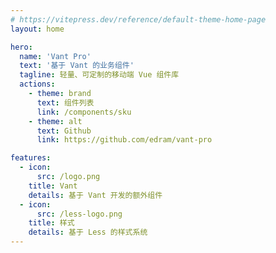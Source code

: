 ```yaml
---
# https://vitepress.dev/reference/default-theme-home-page
layout: home

hero:
  name: 'Vant Pro'
  text: '基于 Vant 的业务组件'
  tagline: 轻量、可定制的移动端 Vue 组件库
  actions:
    - theme: brand
      text: 组件列表
      link: /components/sku
    - theme: alt
      text: Github
      link: https://github.com/edram/vant-pro

features:
  - icon:
      src: /logo.png
    title: Vant
    details: 基于 Vant 开发的额外组件
  - icon:
      src: /less-logo.png
    title: 样式
    details: 基于 Less 的样式系统
---
```

